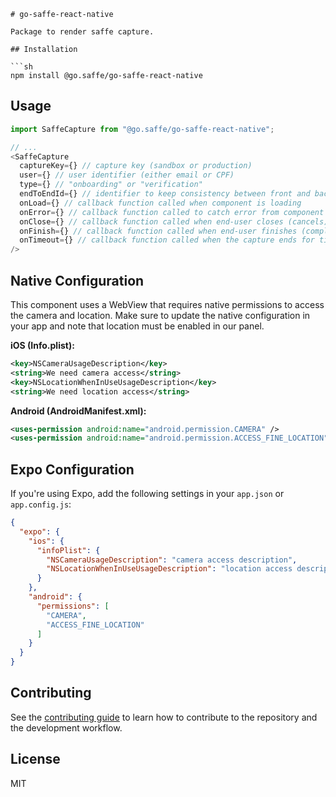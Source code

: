 ```
# go-saffe-react-native

Package to render saffe capture.

## Installation

```sh
npm install @go.saffe/go-saffe-react-native
```

## Usage

```js
import SaffeCapture from "@go.saffe/go-saffe-react-native";

// ...
<SaffeCapture
  captureKey={} // capture key (sandbox or production)
  user={} // user identifier (either email or CPF)
  type={} // "onboarding" or "verification"
  endToEndId={} // identifier to keep consistency between front and backend
  onLoad={} // callback function called when component is loading
  onError={} // callback function called to catch error from component
  onClose={} // callback function called when end-user closes (cancels) the capture
  onFinish={} // callback function called when end-user finishes (completes) the capture
  onTimeout={} // callback function called when the capture ends for timeout
/>
```

## Native Configuration

This component uses a WebView that requires native permissions to access the camera and location.
Make sure to update the native configuration in your app and note that location must be enabled in our panel.

**iOS (Info.plist):**

```xml
<key>NSCameraUsageDescription</key>
<string>We need camera access</string>
<key>NSLocationWhenInUseUsageDescription</key>
<string>We need location access</string>
```

**Android (AndroidManifest.xml):**

```xml
<uses-permission android:name="android.permission.CAMERA" />
<uses-permission android:name="android.permission.ACCESS_FINE_LOCATION" />
```

## Expo Configuration

If you're using Expo, add the following settings in your `app.json` or `app.config.js`:

```json
{
  "expo": {
    "ios": {
      "infoPlist": {
        "NSCameraUsageDescription": "camera access description",
        "NSLocationWhenInUseUsageDescription": "location access description"
      }
    },
    "android": {
      "permissions": [
        "CAMERA",
        "ACCESS_FINE_LOCATION"
      ]
    }
  }
}
```

## Contributing

See the [contributing guide](CONTRIBUTING.md) to learn how to contribute to the repository and the development workflow.

## License

MIT
```
